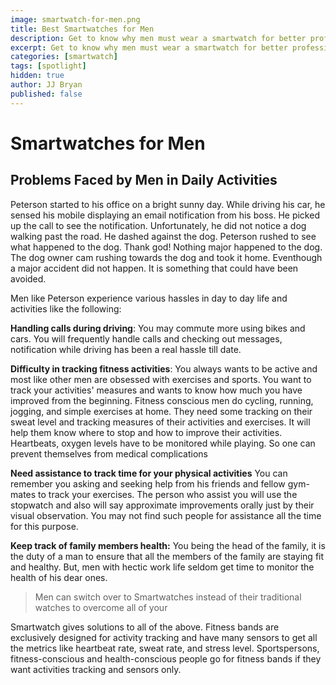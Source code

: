 ```yaml
---
image: smartwatch-for-men.png
title: Best Smartwatches for Men
description: Get to know why men must wear a smartwatch for better professional and personal life. The Best smartwatches for Men in 2020 review is also covered to help you choose the most suitable smartwatch for men.
excerpt: Get to know why men must wear a smartwatch for better professional and personal life. Best smartwatches for Men in 2020 review is also covered to help you choose the most suitable smartwatch for men.
categories: [smartwatch]
tags: [spotlight]
hidden: true
author: JJ Bryan
published: false
---
```

# Smartwatches for Men

## Problems Faced by Men in Daily Activities

Peterson started to his office on a bright sunny day. While driving his car, he sensed his mobile displaying an email notification from his boss. He picked up the call to see the notification. Unfortunately, he did not notice a dog walking past the road. He dashed against the dog. Peterson rushed to see what happened to the dog. Thank god! Nothing major happened to the dog. The dog owner cam rushing towards the dog and took it home. Eventhough a major accident did not happen. It is something that could have been avoided.

Men like Peterson experience various hassles in day to day life and activities like the following:

**Handling calls during driving**: You may commute more using bikes and cars. You will frequently handle calls and checking out messages, notification while driving has been a real hassle till date.

**Difficulty in tracking fitness activities**: You always wants to be active and most like other men are obsessed with exercises and sports.  You want to track your activities' measures and wants to know how much you have improved from the beginning. Fitness conscious men do cycling, running, jogging, and simple exercises at home.  They need some tracking on their sweat level and tracking measures of their activities and exercises. It will help them know where to stop and how to improve their activities. Heartbeats, oxygen levels have to be monitored while playing. So one can prevent themselves from medical complications

**Need assistance to track time for your physical activities** You can remember you asking and seeking help from his friends and fellow gym-mates to track your exercises. The person who assist you will use the stopwatch and also will say approximate improvements orally just by their visual observation. You may not find such people for assistance all the time for this purpose.

**Keep track of family members health:** You being the head of the family, it is the duty of a man to ensure that all the members of the family are staying fit and healthy. But, men with hectic work life seldom get time to monitor the health of his dear ones.

> Men can switch over to Smartwatches instead of their traditional watches to overcome all of your

Smartwatch gives solutions to all of the above. Fitness bands are exclusively designed for activity tracking and have many sensors to get all the metrics like heartbeat rate, sweat rate, and stress level.  Sportspersons, fitness-conscious and health-conscious people go for fitness bands if they want activities tracking and sensors only.
